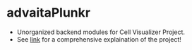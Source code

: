 # advaitaPlunkr
- Unorganized backend modules for Cell Visualizer Project.
- See [link](https://github.com/emersonli20/advaitaCellVisualizer) for a comprehensive explaination of the project!
